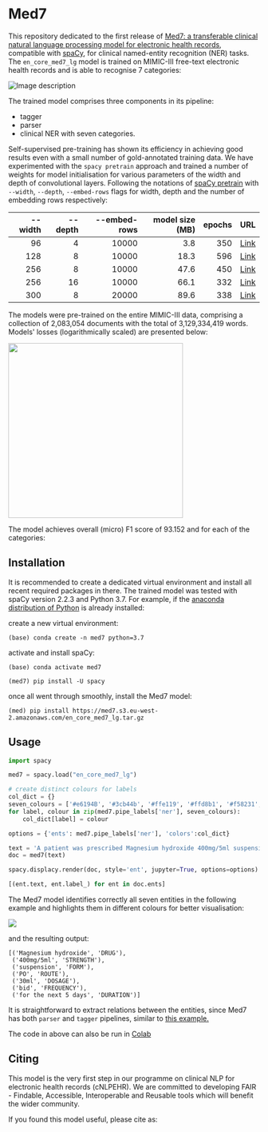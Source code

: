 # Med7

This repository dedicated to the first release of [Med7: a transferable clinical natural language processing model for electronic health records](https://arxiv.org/abs/2003.01271), compatible with [spaCy](https://spacy.io), for clinical named-entity recognition (NER) tasks. The `en_core_med7_lg` model is trained on MIMIC-III free-text electronic health records and is able to recognise 7 categories:


![Image description](https://github.com/kormilitzin/med7/blob/master/images/Screenshot%202020-02-26%20at%2018.18.54.png)

The trained model comprises three components in its pipeline:
* tagger
* parser
* clinical NER with seven categories.

Self-supervised pre-training has shown its efficiency in achieving good results even with a small number of gold-annotated training data. We have experimented with the `spacy pretrain` approach and trained a number of weights for model initialisation for various parameters of the width and depth of convolutional layers. Following the notations of [spaCy pretrain](https://spacy.io/api/cli#pretrain) with `--width`, `--depth`, `--embed-rows` flags for width, depth and the number of embedding rows respectively:

| --width  | --depth | --embed-rows    |model size (MB) | epochs | URL      |
| --------:| -------:| -------------:  |--------------: |------: |-----:    |
| 96       |      4  |   10000         |      3.8       |    350 | [Link](https://med7.s3.eu-west-2.amazonaws.com/t2v/model_096_04_350.bin) |
| 128      |      8  |   10000         |      18.3      |    596 | [Link](https://med7.s3.eu-west-2.amazonaws.com/t2v/model_128_08_596.bin) |
| 256      |      8  |   10000         |      47.6      |    450 | [Link](https://med7.s3.eu-west-2.amazonaws.com/t2v/model_256_08_450.bin) |
| 256      |      16  |   10000         |     66.1      |    332 | [Link](https://med7.s3.eu-west-2.amazonaws.com/t2v/model_256_16_332.bin) |
| 300      |      8  |    20000       |       89.6      |    338 | [Link](https://med7.s3.eu-west-2.amazonaws.com/t2v/model_300_08_338.bin) |

The models were pre-trained on the entire MIMIC-III data, comprising a collection of 2,083,054 documents with the total of 3,129,334,419 words. Models' losses (logarithmically scaled) are presented below:


<img src="https://github.com/kormilitzin/med7/blob/master/images/myfile_1-1.png" width="350">

The model achieves overall (micro) F1 score of 93.152 and for each of the categories:



## Installation

It is recommended to create a dedicated virtual environment and install all recent required packages in there. The trained model was tested with spaCy version 2.2.3 and Python 3.7. For example, if the [anaconda distribution of Python](https://www.anaconda.com/distribution/#download-section) is already installed:

create a new virtual environment:

`(base) conda create -n med7 python=3.7`

activate and install spaCy:

```
(base) conda activate med7

(med7) pip install -U spacy
```

once all went through smoothly, install the Med7 model:

`(med) pip install https://med7.s3.eu-west-2.amazonaws.com/en_core_med7_lg.tar.gz`

## Usage

```python
import spacy

med7 = spacy.load("en_core_med7_lg")

# create distinct colours for labels
col_dict = {}
seven_colours = ['#e6194B', '#3cb44b', '#ffe119', '#ffd8b1', '#f58231', '#f032e6', '#42d4f4']
for label, colour in zip(med7.pipe_labels['ner'], seven_colours):
    col_dict[label] = colour

options = {'ents': med7.pipe_labels['ner'], 'colors':col_dict}

text = 'A patient was prescribed Magnesium hydroxide 400mg/5ml suspension PO of total 30ml bid for the next 5 days.'
doc = med7(text)

spacy.displacy.render(doc, style='ent', jupyter=True, options=options)

[(ent.text, ent.label_) for ent in doc.ents]
```

The Med7 model identifies correctly all seven entities in the following example and highlights them in different colours for better visualisation:

![](https://github.com/kormilitzin/med7/blob/master/images/Screenshot%202020-02-27%20at%2013.42.04.png)


and the resulting output:

```
[('Magnesium hydroxide', 'DRUG'),
 ('400mg/5ml', 'STRENGTH'),
 ('suspension', 'FORM'),
 ('PO', 'ROUTE'),
 ('30ml', 'DOSAGE'),
 ('bid', 'FREQUENCY'),
 ('for the next 5 days', 'DURATION')]
```

It is straightforward to extract relations between the entities, since Med7 has both `parser` and `tagger` pipelines, similar to [this example.](https://github.com/explosion/spaCy/blob/master/examples/information_extraction/entity_relations.py)

<!---The fact that the trained Med7 model comprises both, the `tagger` and `parser` components, it is possible to find relationships among the entities, [inspired by this example.](https://github.com/explosion/spaCy/blob/master/examples/information_extraction/entity_relations.py) A very simple example:--->






The code in above can also be run in [Colab](https://colab.research.google.com/drive/1mY36G-vzBc_x4DGAYfyeb0OLIUcRMgff#scrollTo=g8V6OLMsZt4u)




## Citing

This model is the very first step in our programme on clinical NLP for electronic health records (cNLPEHR). We are committed to developing FAIR - Findable, Accessible, Interoperable and Reusable tools which will benefit the wider community. 

If you found this model useful, please cite as:






	
